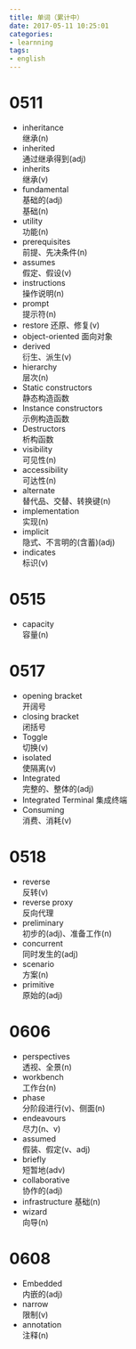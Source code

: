 ```yaml
---
title: 单词（累计中）
date: 2017-05-11 ‏‎10:25:01
categories:
- learnning
tags:
- english
---
```


# 0511
* inheritance  
继承(n)
* inherited  
通过继承得到(adj)
* inherits  
继承(v)
* fundamental  
基础的(adj)  
基础(n)
* utility  
功能(n)
* prerequisites  
前提、先决条件(n)
* assumes  
假定、假设(v)
* instructions  
操作说明(n)
* prompt  
提示符(n)
* restore
还原、修复(v)
* object-oriented
面向对象
* derived  
衍生、派生(v)
* hierarchy  
层次(n)
* Static constructors  
静态构造函数
* Instance constructors  
示例构造函数
* Destructors  
析构函数
* visibility  
可见性(n)
* accessibility  
可达性(n)
* alternate  
替代品、交替、转换键(n)
* implementation  
实现(n)
* implicit  
隐式、不言明的(含蓄)(adj)
* indicates  
标识(v)
# 0515
* capacity  
容量(n)
# 0517
* opening bracket  
开阔号
* closing bracket  
闭括号
* Toggle  
切换(v)
* isolated  
使隔离(v)
* Integrated  
完整的、整体的(adj)
* Integrated Terminal
集成终端
* Consuming  
消费、消耗(v)
# 0518
* reverse  
反转(v)
* reverse proxy  
反向代理
* preliminary  
初步的(adj)、准备工作(n)
* concurrent  
同时发生的(adj)
* scenario  
方案(n)
* primitive  
原始的(adj)
# 0606  
* perspectives  
透视、全景(n)
* workbench  
工作台(n)
* phase  
分阶段进行(v)、侧面(n)  
* endeavours  
尽力(n、v)
* assumed  
假装、假定(v、adj)
* briefly  
短暂地(adv)
* collaborative  
协作的(adj)
* infrastructure
基础(n)
* wizard  
向导(n)
# 0608
* Embedded    
内嵌的(adj)
* narrow  
限制(v)
* annotation  
注释(n)
